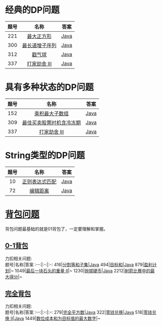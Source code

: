 # 经典的DP问题
题号|名称|答案
:--:|:-:|:-:
221|[最大正方形](https://leetcode-cn.com/problems/maximal-square/)|[Java](../Java/221.java)
300|[最长递增子序列](https://leetcode-cn.com/problems/longest-increasing-subsequence/)|[Java](../Java/300.java)
312|[戳气球](https://leetcode-cn.com/problems/burst-balloons/)|[Java](../Java/312.java)
337|[打家劫舍 III](https://leetcode-cn.com/problems/house-robber-iii/)|[Java](../Java/337.java)

# 具有多种状态的DP问题
题号|名称|答案
:--:|:-:|:-:
152|[乘积最大子数组](https://leetcode-cn.com/problems/maximum-product-subarray/)|[Java](../Java/152.java)
309|[最佳买卖股票时机含冷冻期](https://leetcode-cn.com/problems/best-time-to-buy-and-sell-stock-with-cooldown/)|[Java](../Java/309.java)
337|[打家劫舍 III](https://leetcode-cn.com/problems/house-robber-iii/)|[Java](../Java/337.java)

# String类型的DP问题
题号|名称|答案
:--:|:-:|:-:
10|[正则表达式匹配](https://leetcode-cn.com/problems/regular-expression-matching/)|[Java](../Java/10.java)
72|[编辑距离](https://leetcode-cn.com/problems/edit-distance/)|[Java](../Java/72.java)

# [背包问题](https://baike.baidu.com/item/%E8%83%8C%E5%8C%85%E9%97%AE%E9%A2%98/2416931)
背包问题最基础的就是01背包了，一定要理解和掌握。  
## [0-1背包](https://baike.baidu.com/item/01%E8%83%8C%E5%8C%85/4301245)
力扣相关问题:  
题号|名称|答案
:--:|:-:|:-:
416|[分割等和子集](https://leetcode-cn.com/problems/partition-equal-subset-sum/)|[Java](../Java/416.java)
494|[目标和](https://leetcode-cn.com/problems/target-sum/)|[Java](../Java/494.java)
879|[盈利计划](https://leetcode-cn.com/problems/profitable-schemes/)|~
1049|[最后一块石头的重量 II](https://leetcode-cn.com/problems/last-stone-weight-ii/)|~
1230|[抛掷硬币](https://leetcode-cn.com/problems/toss-strange-coins/)|[Java](../Java/1230.java)
2212|[射箭比赛中的最大得分](https://leetcode-cn.com/problems/maximum-points-in-an-archery-competition/solution/)|~

## [完全背包](https://baike.baidu.com/item/%E5%AE%8C%E5%85%A8%E8%83%8C%E5%8C%85/7066689)
力扣相关问题:  
题号|名称|答案
:--:|:-:|:-:
279|[完全平方数](https://leetcode-cn.com/problems/perfect-squares/)|[Java](../Java/279.java)
322|[零钱兑换](https://leetcode-cn.com/problems/coin-change/)|[Java](../Java/322.java)
518|[零钱兑换 II](https://leetcode-cn.com/problems/coin-change-2/)|[Java](../Java/518.java)
1449|[数位成本和为目标值的最大数字](https://leetcode-cn.com/problems/form-largest-integer-with-digits-that-add-up-to-target/)|~